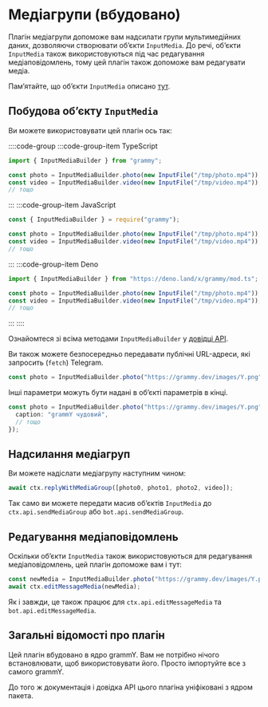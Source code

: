# Медіагрупи (вбудовано)

Плагін медіагрупи допоможе вам надсилати групи мультимедійних даних, дозволяючи створювати обʼєкти `InputMedia`.
До речі, обʼєкти `InputMedia` також використовуються під час редагування медіаповідомлень, тому цей плагін також допоможе вам редагувати медіа.

Памʼятайте, що обʼєкти `InputMedia` описано [тут](https://core.telegram.org/bots/api#inputmedia).

## Побудова обʼєкту `InputMedia`

Ви можете використовувати цей плагін ось так:

::::code-group
:::code-group-item TypeScript

```ts
import { InputMediaBuilder } from "grammy";

const photo = InputMediaBuilder.photo(new InputFile("/tmp/photo.mp4"));
const video = InputMediaBuilder.video(new InputFile("/tmp/video.mp4"));
// тощо
```

:::
:::code-group-item JavaScript

```js
const { InputMediaBuilder } = require("grammy");

const photo = InputMediaBuilder.photo(new InputFile("/tmp/photo.mp4"));
const video = InputMediaBuilder.video(new InputFile("/tmp/video.mp4"));
// тощо
```

:::
:::code-group-item Deno

```ts
import { InputMediaBuilder } from "https://deno.land/x/grammy/mod.ts";

const photo = InputMediaBuilder.photo(new InputFile("/tmp/photo.mp4"));
const video = InputMediaBuilder.video(new InputFile("/tmp/video.mp4"));
// тощо
```

:::
::::

Ознайомтеся зі всіма методами `InputMediaBuilder` у [довідці API](https://deno.land/x/grammy/mod.ts?s=InputMediaBuilder).

Ви також можете безпосередньо передавати публічні URL-адреси, які запросить (`fetch`) Telegram.

```ts
const photo = InputMediaBuilder.photo("https://grammy.dev/images/Y.png");
```

Інші параметри можуть бути надані в обʼєкті параметрів в кінці.

```ts
const photo = InputMediaBuilder.photo("https://grammy.dev/images/Y.png", {
  caption: "grammY чудовий",
  // тощо
});
```

## Надсилання медіагруп

Ви можете надіслати медіагрупу наступним чином:

```ts
await ctx.replyWithMediaGroup([photo0, photo1, photo2, video]);
```

Так само ви можете передати масив обʼєктів `InputMedia` до `ctx.api.sendMediaGroup` або `bot.api.sendMediaGroup`.

## Редагування медіаповідомлень

Оскільки обʼєкти `InputMedia` також використовуються для редагування медіаповідомлень, цей плагін допоможе вам і тут:

```ts
const newMedia = InputMediaBuilder.photo("https://grammy.dev/images/Y.png");
await ctx.editMessageMedia(newMedia);
```

Як і завжди, це також працює для `ctx.api.editMessageMedia` та `bot.api.editMessageMedia`.

## Загальні відомості про плагін

Цей плагін вбудовано в ядро grammY.
Вам не потрібно нічого встановлювати, щоб використовувати його.
Просто імпортуйте все з самого grammY.

До того ж документація і довідка API цього плагіна уніфіковані з ядром пакета.
